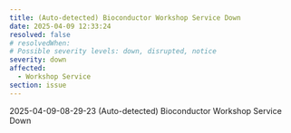 ```yaml
---
title: (Auto-detected) Bioconductor Workshop Service Down
date: 2025-04-09 12:33:24
resolved: false
# resolvedWhen: 
# Possible severity levels: down, disrupted, notice
severity: down
affected:
  - Workshop Service
section: issue
---
```


2025-04-09-08-29-23 (Auto-detected) Bioconductor Workshop Service Down

